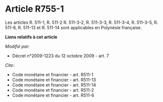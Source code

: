 # Article R755-1

Les articles R. 511-1, R. 511-2 R. 511-3-2, R. 511-3-3, R. 511-3-4, R. 511-3-5, R. 511-6, R. 511-13 et R. 511-14 sont
applicables en Polynésie française.

**Liens relatifs à cet article**

_Modifié par_:

  - Décret n°2009-1223 du 12 octobre 2009 - art. 7

_Cite_:

  - Code monétaire et financier - art. R511-1
  - Code monétaire et financier - art. R511-13
  - Code monétaire et financier - art. R511-14
  - Code monétaire et financier - art. R511-2
  - Code monétaire et financier - art. R511-6
